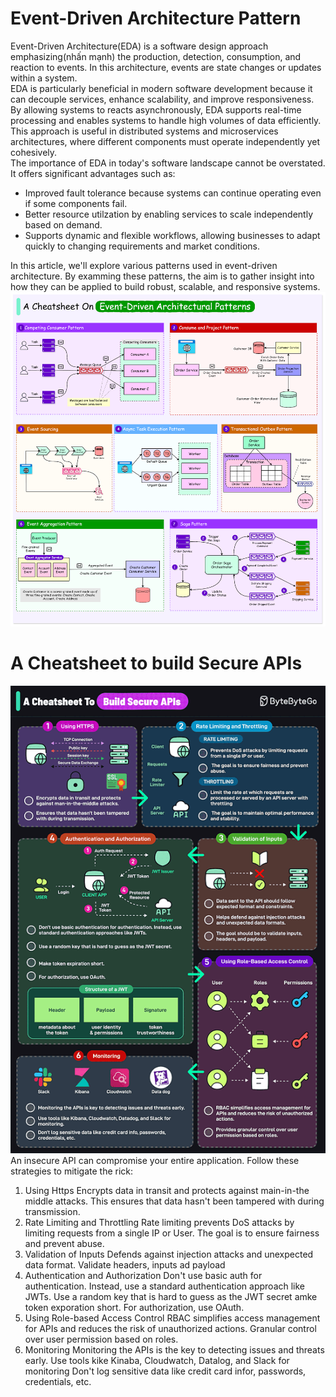 # Event-Driven Architecture Pattern
Event-Driven Architecture(EDA) is a software design approach emphasizing(nhấn mạnh) the production, detection, consumption, and reaction to events. In this architecture, events are state changes or updates within a system.
</br>
EDA is particularly beneficial in modern software development because it can decouple services, enhance scalability, and improve responsiveness.
<br>
By allowing systems to reacts asynchronously, EDA supports real-time processing and enables systems to handle high volumes of data efficiently. This approach is useful in distributed systems and microservices architectures, where different components must operate independently yet cohesively.
<br>
The importance of EDA in today's software landscape cannot be overstated. It offers significant advantages such as:
- Improved fault tolerance because systems can continue operating even if some components fail.
- Better resource utilzation by enabling services to scale independently based on demand.
- Supports dynamic and flexible workflows, allowing businesses to adapt quickly to changing requirements and market conditions.

In this article, we'll explore various patterns used in event-driven architecture. By examming these patterns, the aim is to gather insight into how they can be applied to build robust, scalable, and responsive systems.
![alt text](image-45.png)

# A Cheatsheet to build Secure APIs
![alt text](image-46.png)
An insecure API can compromise your entire application. Follow these strategies to mitigate the rick:
1. Using Https
Encrypts data in transit and protects against main-in-the middle attacks. This ensures that data hasn't been tampered with during transmission.
2. Rate Limiting and Throttling
Rate limiting prevents DoS attacks by limiting requests from a single IP or User. The goal is to ensure fairness and prevent abuse.
3. Validation of Inputs
Defends against injection attacks and unexpected data format. Validate headers, inputs ad payload
4. Authentication and Authorization
Don't use basic auth for authentication. Instead, use a standard authentication approach like JWTs. Use a random key that is hard to guess as the JWT secret amke token exporation short. For authorization, use OAuth.
5. Using Role-based Access Control
RBAC simplifies access management for APIs and reduces the risk of unauthorized actions.
Granular control over user permission based on roles.
6. Monitoring 
Monitoring the APIs is the key to detecting issues and threats early. Use tools kike Kinaba, Cloudwatch, Datalog, and Slack for monitoring Don't log sensitive data like credit card infor, passwords, credentials, etc.
